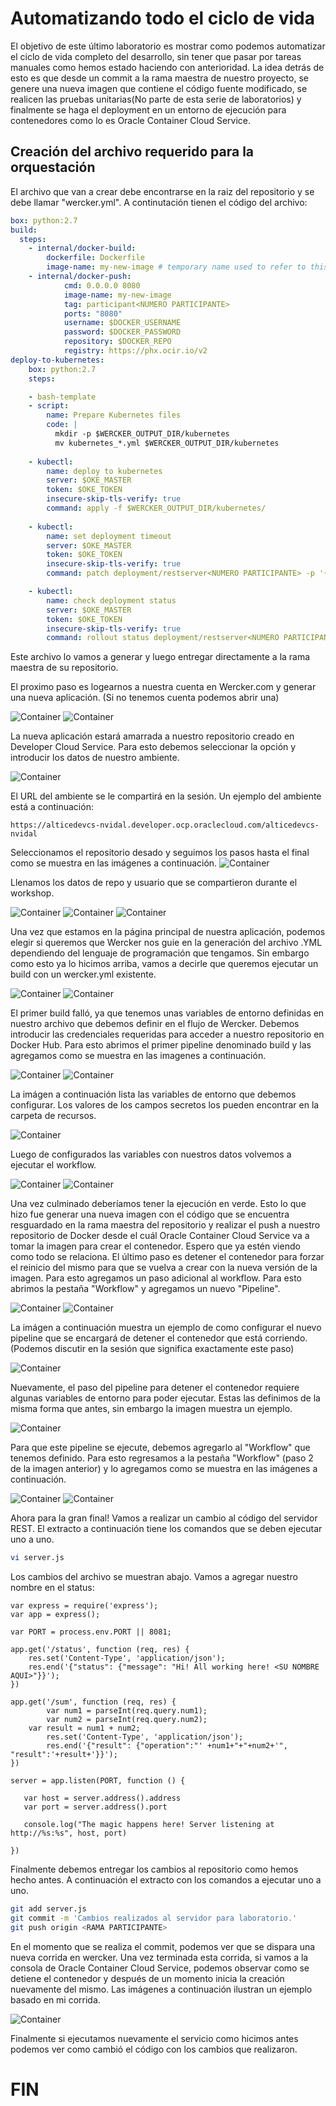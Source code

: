 # Automatizando todo el ciclo de vida
El objetivo de este último laboratorio es mostrar como podemos automatizar el ciclo de vida completo del desarrollo, sin tener que pasar por tareas manuales como hemos estado haciendo con anterioridad. La idea detrás de esto es que desde un commit a la rama maestra de nuestro proyecto, se genere una nueva imagen que contiene el código fuente modificado, se realicen las pruebas unitarias(No parte de esta serie de laboratorios) y finalmente se haga el deployment en un entorno de ejecución para contenedores como lo es Oracle Container Cloud Service.

## Creación del archivo requerido para la orquestación
El archivo que van a crear debe encontrarse en la raiz del repositorio y se debe llamar "wercker.yml". A continutación tienen el código del archivo:
```yaml
box: python:2.7
build:
  steps:    
    - internal/docker-build: 
        dockerfile: Dockerfile 
        image-name: my-new-image # temporary name used to refer to this image in a subsequent step
    - internal/docker-push:
            cmd: 0.0.0.0 8080
            image-name: my-new-image
            tag: participant<NUMERO PARTICIPANTE>
            ports: "8080"
            username: $DOCKER_USERNAME
            password: $DOCKER_PASSWORD
            repository: $DOCKER_REPO
            registry: https://phx.ocir.io/v2
deploy-to-kubernetes:
    box: python:2.7
    steps:

    - bash-template
    - script:
        name: Prepare Kubernetes files
        code: |
          mkdir -p $WERCKER_OUTPUT_DIR/kubernetes
          mv kubernetes_*.yml $WERCKER_OUTPUT_DIR/kubernetes
    
    - kubectl:
        name: deploy to kubernetes
        server: $OKE_MASTER
        token: $OKE_TOKEN
        insecure-skip-tls-verify: true
        command: apply -f $WERCKER_OUTPUT_DIR/kubernetes/
   
    - kubectl:
        name: set deployment timeout
        server: $OKE_MASTER
        token: $OKE_TOKEN
        insecure-skip-tls-verify: true
        command: patch deployment/restserver<NUMERO PARTICIPANTE> -p '{"spec":{"progressDeadlineSeconds":60}}'

    - kubectl:
        name: check deployment status
        server: $OKE_MASTER
        token: $OKE_TOKEN
        insecure-skip-tls-verify: true
        command: rollout status deployment/restserver<NUMERO PARTICIPANTE>

```
Este archivo lo vamos a generar y luego entregar directamente a la rama maestra de su repositorio.

El proximo paso es logearnos a nuestra cuenta en Wercker.com y generar una nueva aplicación. (Si no tenemos cuenta podemos abrir una)

![Container](https://github.com/tmaragno/workshops/blob/master/images/700_Image_3.png)
![Container](https://github.com/tmaragno/workshops/blob/master/images/700_Image_4.png)

La nueva aplicación estará amarrada a nuestro repositorio creado en Developer Cloud Service. Para esto debemos seleccionar la opción y introducir los datos de nuestro ambiente.

![Container](https://github.com/tmaragno/workshops/blob/master/images/700_Image_5.png)

El URL del ambiente se le compartirá en la sesión. Un ejemplo del ambiente está a continuación:
```URL
https://alticedevcs-nvidal.developer.ocp.oraclecloud.com/alticedevcs-nvidal
```
Seleccionamos el repositorio desado y seguimos los pasos hasta el final como se muestra en las imágenes a continuación.
![Container](https://github.com/tmaragno/workshops/blob/master/images/images_short/600short01.png)


Llenamos los datos de repo y usuario que se compartieron durante el workshop.

![Container](https://github.com/tmaragno/workshops/blob/master/images/700_Image_6.png)
![Container](https://github.com/tmaragno/workshops/blob/master/images/700_Image_7.png)
![Container](https://github.com/tmaragno/workshops/blob/master/images/700_Image_8.png)

Una vez que estamos en la página principal de nuestra aplicación, podemos elegir si queremos que Wercker nos guie en la generación del archivo .YML dependiendo del lenguaje de programación que tengamos. Sin embargo como esto ya lo hicimos arriba, vamos a decirle que queremos ejecutar un build con un wercker.yml existente.

![Container](https://github.com/tmaragno/workshops/blob/master/images/700_Image_9.png)
![Container](https://github.com/tmaragno/workshops/blob/master/images/700_Image_10.png)

El primer build falló, ya que tenemos unas variables de entorno definidas en nuestro archivo que debemos definir en el flujo de Wercker. Debemos introducir las credenciales requeridas para acceder a nuestro repositorio en Docker Hub. Para esto abrimos el primer pipeline denominado build y las agregamos como se muestra en las imagenes a continuación.

![Container](https://github.com/tmaragno/workshops/blob/master/images/700_Image_11.png)
![Container](https://github.com/tmaragno/workshops/blob/master/images/700_Image_12.png)

La imágen a continuación lista las variables de entorno que debemos configurar. Los valores de los campos secretos los pueden encontrar en la carpeta de recursos.

![Container](https://github.com/tmaragno/workshops/blob/master/images/images_short/600short02.png)

Luego de configurados las variables con nuestros datos volvemos a ejecutar el workflow.

![Container](https://github.com/tmaragno/workshops/blob/master/images/700_Image_14.png)
![Container](https://github.com/tmaragno/workshops/blob/master/images/700_Image_15.png)

Una vez culminado deberíamos tener la ejecución en verde. Esto lo que hizo fue generar una nueva imagen con el código que se encuentra resguardado en la rama maestra del repositorio y realizar el push a nuestro repositorio de Docker desde el cuál Oracle Container Cloud Service va a tomar la imagen para crear el contenedor. Espero que ya estén viendo como todo se relaciona. El último paso es detener el contenedor para forzar el reinicio del mismo para que se vuelva a crear con la nueva versión de la imagen. Para esto agregamos un paso adicional al workflow. Para esto abrimos la pestaña "Workflow" y agregamos un nuevo "Pipeline".

![Container](https://github.com/tmaragno/workshops/blob/master/images/700_Image_16.png)
![Container](https://github.com/tmaragno/workshops/blob/master/images/700_Image_17.png)

La imágen a continuación muestra un ejemplo de como configurar el nuevo pipeline que se encargará de detener el contenedor que está corriendo. (Podemos discutir en la sesión que significa exactamente este paso)

![Container](https://github.com/tmaragno/workshops/blob/master/images/images_short/600short03.png)

Nuevamente, el paso del pipeline para detener el contenedor requiere algunas variables de entorno para poder ejecutar. Estas las definimos de la misma forma que antes, sin embargo la imagen muestra un ejemplo.

![Container](https://github.com/tmaragno/workshops/blob/master/images/images_short/600short06.png)

Para que este pipeline se ejecute, debemos agregarlo al "Workflow" que tenemos definido. Para esto regresamos a la pestaña "Workflow" (paso 2 de la imagen anterior) y lo agregamos como se muestra en las imágenes a continuación.

![Container](https://github.com/tmaragno/workshops/blob/master/images/700_Image_20.png)
![Container](https://github.com/tmaragno/workshops/blob/master/images/images_short/600short04.png)

Ahora para la gran final! Vamos a realizar un cambio al código del servidor REST. El extracto a continuación tiene los comandos que se deben ejecutar uno a uno.
```sh
vi server.js
```
Los cambios del archivo se muestran abajo. Vamos a agregar nuestro nombre en el status:
```JS
var express = require('express');
var app = express();

var PORT = process.env.PORT || 8081;

app.get('/status', function (req, res) {
	res.set('Content-Type', 'application/json');
	res.end('{"status": {"message": "Hi! All working here! <SU NOMBRE AQUI>"}}');
})

app.get('/sum', function (req, res) {
        var num1 = parseInt(req.query.num1);
        var num2 = parseInt(req.query.num2);
	var result = num1 + num2;
        res.set('Content-Type', 'application/json');
        res.end('{"result": {"operation":"' +num1+"+"+num2+'", "result":'+result+'}}');
})

server = app.listen(PORT, function () {

   var host = server.address().address
   var port = server.address().port

   console.log("The magic happens here! Server listening at http://%s:%s", host, port)

})

```
Finalmente debemos entregar los cambios al repositorio como hemos hecho antes. A continuación el extracto con los comandos a ejecutar uno a uno.
```sh
git add server.js
git commit -m 'Cambios realizados al servidor para laboratorio.'
git push origin <RAMA PARTICIPANTE>
```
En el momento que se realiza el commit, podemos ver que se dispara una nueva corrida en wercker. Una vez terminada esta corrida, si vamos a la consola de Oracle Container Cloud Service, podemos observar como se detiene el contenedor y después de un momento inicia la creación nuevamente del mismo. Las imágenes a continuación ilustran un ejemplo basado en mi corrida.

![Container](https://github.com/tmaragno/workshops/blob/master/images/images_short/600short05.png)

Finalmente si ejecutamos nuevamente el servicio como hicimos antes podemos ver como cambió el código con los cambios que realizaron. 

# FIN




